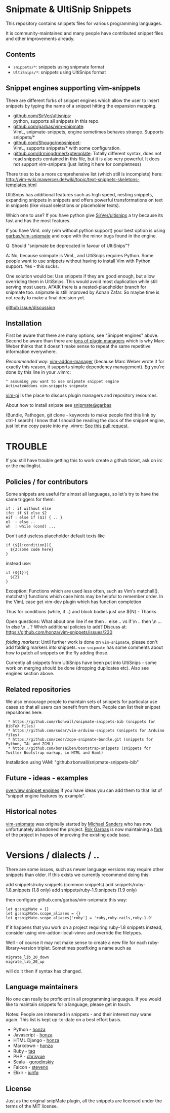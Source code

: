 Snipmate & UltiSnip Snippets
============================

This repository contains snippets files for various programming languages.

It is community-maintained and many people have contributed snippet files and
other improvements already.

Contents
--------

- `snippets/*`: snippets using snipmate format
- `UltiSnips/*`: snippets using UltiSnips format

Snippet engines supporting vim-snippets
----------------------------------------

There are different forks of snippet engines which allow the user to insert
snippets by typing the name of a snippet hitting the expansion mapping.

- [github.com/SirVer/ultisnips](https://github.com/SirVer/ultisnips):   
  python, supports all snippets in this repo.
- [github.com/garbas/vim-snipmate](https://github.com/garbas/vim-snipmate):   
  VimL, snipmate-snippets, engine sometimes behaves strange. Supports
  snippets/*
- [github.com/Shougo/neosnippet](https://github.com/Shougo/neosnippet.vim):   
  VimL, supports snippets/* with some configuration.
- [github.com/drmingdrmer/xptemplate](https://github.com/drmingdrmer/xptemplate):
  Totally different syntax, does not read snippets contained in this file, but
  it is also very powerful. It does not support vim-snippets (just listing it
  here for completness)
 
There tries to be a more comprehensive list (which still is incomplete) here:
http://vim-wiki.mawercer.de/wiki/topic/text-snippets-skeletons-templates.html

UltiSnips has additional features such as high speed, nesting snippets,
expanding snippets in snippets and offers powerful transformations on text in
snippets (like visual selections or placeholder texts).

Which one to use? If you have python give
[SirVer/ultisnips](https://github.com/SirVer/ultisnips) a try because its fast
and has the most features.

If you have VimL only (vim without python support) your best option is using
[garbas/vim-snipmate](https://github.com/garbas/vim-snipmate) and cope with the
minor bugs found in the engine.


Q: Should "snipmate be deprecated in favour of UltiSnips"?

A: No, because snimpate is VimL, and UltiSnips requires Python.
Some people want to use snippets without having to install Vim with Python
support. Yes - this sucks. 

One solution would be: Use snippets if they are good enough, but allow overriding them
in UltiSnips. This would avoid most duplication while still serving most users.
AFAIK there is a nested-placeholder branch for snipmate too. snipmate is still
improved by Adnan Zafar. So maybe time is not ready to make a final decision yet.

[github issue/discussion](https://github.com/honza/vim-snippets/issues/363)

Installation
------------

First be aware that there are many options, see "Snippet engines" above.
Second be aware than there are [tons of plugin managers](http://vim-wiki.mawercer.de/wiki/topic/vim%20plugin%20managment.html)
which is why Marc Weber thinks that it doesn't make sense to repeat the same
repetitive information everywhere.

*Recommended way:*
[vim-addon-manager](vim-addon-manager) (because Marc Weber wrote it for exactly
this reason, it supports simple dependency management). Eg you're done by this
line in your .vimrc:

```
" assuming you want to use snipmate snippet engine
ActivateAddons vim-snippets snipmate
```

[vim-pi](https://bitbucket.org/vimcommunity/vim-pi/issue/90/we-really-need-a-web-interface)
Is the place to discuss plugin managers and repository resources.

About how to install snipate see [snipmate@garbas](https://github.com/garbas/vim-snipmate)

(Bundle, Pathogen, git clone - keywords to make people find this link by ctrl-f search)
I know that I should be reading the docs of the snippet engine, just let me copy paste into my .vimrc:
[See this pull request](https://github.com/honza/vim-snippets/pull/307/files).

TROUBLE
=======
If you still have trouble getting this to work create a github ticket, ask on
irc or the mailinglist.

Policies / for contributors
---------------------------

Some snippets are useful for almost all languages, so let's try to have the same
triggers for them:

```
if : if without else
ife: if $1 else $2
eif : else if ($1) { .. }
el  : else ..
wh  : while (cond) ...
```

Don't add useless placeholder default texts like
```
if (${1:condition}){
  ${2:some code here}
}
```
instead use:

```
if (${1}){
  ${2}
}
```

Exception: Functions which are used less often, such as Vim's matchall(), matchstr()
functions which case hints may be helpful to remember order. In the VimL case
get vim-dev plugin which has function completion

Thus for conditions (while, if ..) and block bodies just use ${N} - Thanks

Open questions:
What about one line if ee then .. else .. vs if \n .. then \n ... \n else \n .. ?
Which additional policies to add?
Discuss at: https://github.com/honza/vim-snippets/issues/230

*folding markers*:
Until further work is done on `vim-snipmate`, please don't add folding markers
into snippets. `vim-snipmate` has some comments about how to patch all snippets
on the fly adding those.

Currently all snippets from UltiSnips have been put into UltiSnips - some work
on merging should be done (dropping duplicates etc). Also see engines section above.

Related repositories
--------------------
We also encourage people to maintain sets of snippets for particular use cases
so that all users can benefit from them.  People can list their snippet repositories here:

     * https://github.com/rbonvall/snipmate-snippets-bib (snippets for BibTeX files)
     * https://github.com/sudar/vim-arduino-snippets (snippets for Arduino files)
     * https://github.com/zedr/zope-snipmate-bundle.git (snippets for Python, TAL and ZCML)
     * https://github.com/bonsaiben/bootstrap-snippets (snippets for Twitter Bootstrap markup, in HTML and Haml)

Installation using VAM: "github:rbonvall/snipmate-snippets-bib"

Future - ideas - examples
-------------------------

[overview snippet engines](http://vim-wiki.mawercer.de/wiki/topic/text-snippets-skeletons-templates.html)
If you have ideas you can add them to that list of "snippet engine features by example".


Historical notes
----------------

[vim-snipmate][1] was originally started by [Michael Sanders][2] who has now
unfortunately abandoned the project. [Rok Garbas][3] is now maintaining a
[fork][4] of the project in hopes of improving the existing code base.

Versions / dialects / ..
========================
There are some issues, such as newer language versions may require other
snippets than older. If this exists we currently recommend doing this:

add snippets/ruby.snippets (common snippets)
add snippets/ruby-1.8.snippets (1.8 only)
add snippets/ruby-1.9.snippets (1.9 only)

then configure github.com/garbas/vim-snipmate this way:


```vim
let g:snipMate = {}
let g:snipMate.scope_aliases = {}
let g:snipMate.scope_aliases['ruby'] = 'ruby,ruby-rails,ruby-1.9'
```

If it happens that you work on a project requiring ruby-1.8 snippets instead,
consider using vim-addon-local-vimrc and override the filetypes.

Well - of course it may not make sense to create a new file for each
ruby-library-version triplet. Sometimes postfixing a name such as

    migrate_lib_20_down
    migrate_lib_20_up

will do it then if syntax has changed.


Language maintainers
--------------------

No one can really be proficient in all programming languages. If you would like
to maintain snippets for a language, please get in touch.

Notes: People are interested in snippets - and their interest may wane again.
This list is kept up-to-date on a best effort basis.

* Python - [honza](http://github.com/honza)
* Javascript - [honza](http://github.com/honza)
* HTML Django - [honza](http://github.com/honza)
* Markdown - [honza](http://github.com/honza)
* Ruby - [taq](http://github.com/taq)
* PHP - [chrisyue](http://github.com/chrisyue)
* Scala - [gorodinskiy](https://github.com/gorodinskiy)
* Falcon - [steveno](https://github.com/steveno)
* Elixir - [iurifq](https://github.com/iurifq)

License
-------

Just as the original snipMate plugin, all the snippets are licensed under the
terms of the MIT license.


[1]: http://github.com/garbas/vim-snipmate
[2]: http://github.com/msanders
[3]: http://github.com/garbas
[4]: http://github.com/garbas/vim-snipmate
[7]: http://github.com/SirVer/ultisnips
